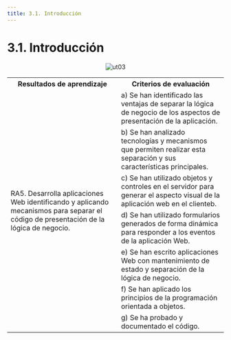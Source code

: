 ```yaml
---
title: 3.1. Introducción
---
```

# 3.1. Introducción

<div style="text-align: center;"><img src="../../img/ut03/cover03.png" alt="ut03" style="max-width: 40%;" /></div>

<div class="center-table">
<table>
    <tr>
    <th>Resultados de aprendizaje</th>
    <th>Criterios de evaluación</th>        
    </tr>
    <tr>
    <td rowspan=7>RA5. Desarrolla aplicaciones Web identificando y aplicando mecanismos para separar el código de presentación de la lógica de negocio.</td>
    <td>a) Se han identificado las ventajas de separar la lógica de negocio de los aspectos de presentación de la aplicación.</td>        
    </tr>   
    <tr>
    <td>b) Se han analizado tecnologías y mecanismos que permiten realizar esta separación y sus características principales.</td>   
    </tr>    
    <td>c) Se han utilizado objetos y controles en el servidor para generar el aspecto visual de la aplicación web en el clienteb.</td>        
    </tr>    
    <td>d) Se han utilizado formularios generados de forma dinámica para responder a los eventos de la aplicación Web.</td>        
    </tr>    
    <td>e) Se han escrito aplicaciones Web con mantenimiento de estado y separación de la lógica de negocio.</td>       
    </tr>    
    <td>f) Se han aplicado los principios de la programación orientada a objetos.</td>        
    </tr>    
    <td>g) Se ha probado y documentado el código.</td>        
    </tr>    
    </tr>      
</table>
</div>